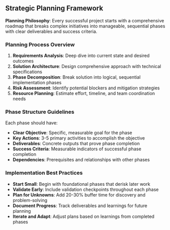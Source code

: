## Strategic Planning Framework

**Planning Philosophy**: Every successful project starts with a comprehensive roadmap that breaks complex initiatives into manageable, sequential phases with clear deliverables and success criteria.

### Planning Process Overview

1. **Requirements Analysis**: Deep dive into current state and desired outcomes
2. **Solution Architecture**: Design comprehensive approach with technical specifications  
3. **Phase Decomposition**: Break solution into logical, sequential implementation phases
4. **Risk Assessment**: Identify potential blockers and mitigation strategies
5. **Resource Planning**: Estimate effort, timeline, and team coordination needs

### Phase Structure Guidelines

Each phase should have:
- **Clear Objective**: Specific, measurable goal for the phase
- **Key Actions**: 3-5 primary activities to accomplish the objective
- **Deliverables**: Concrete outputs that prove phase completion
- **Success Criteria**: Measurable indicators of successful phase completion
- **Dependencies**: Prerequisites and relationships with other phases

### Implementation Best Practices

- **Start Small**: Begin with foundational phases that derisk later work
- **Validate Early**: Include validation checkpoints throughout each phase
- **Plan for Unknowns**: Add 20-30% buffer time for discovery and problem-solving
- **Document Progress**: Track deliverables and learnings for future planning
- **Iterate and Adapt**: Adjust plans based on learnings from completed phases
